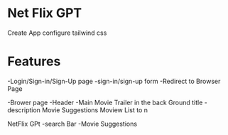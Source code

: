 # Net Flix GPT 
Create App 
configure tailwind css



# Features 
-Login/Sign-in/Sign-Up page
    -sign-in/sign-up form
    -Redirect to Browser Page


-Brower page
    -Header
    -Main Movie
        Trailer in the back Ground
        title - description
        Movie Suggestions
        Moview List to n

NetFlix GPt
    -search Bar
    -Movie Suggestions
    



